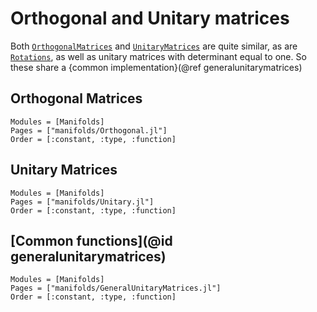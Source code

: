 # Orthogonal and Unitary matrices

Both [`OrthogonalMatrices`](@ref) and [`UnitaryMatrices`](@ref) are quite similar, as are [`Rotations`](@ref), as well as unitary matrices with determinant equal to one. So these share a {common implementation}(@ref generalunitarymatrices)

## Orthogonal Matrices

```@autodocs
Modules = [Manifolds]
Pages = ["manifolds/Orthogonal.jl"]
Order = [:constant, :type, :function]
```

## Unitary Matrices

```@autodocs
Modules = [Manifolds]
Pages = ["manifolds/Unitary.jl"]
Order = [:constant, :type, :function]
```


## [Common functions](@id generalunitarymatrices)

```@autodocs
Modules = [Manifolds]
Pages = ["manifolds/GeneralUnitaryMatrices.jl"]
Order = [:constant, :type, :function]
```
